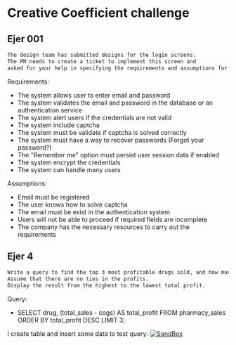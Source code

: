 # Creative Coefficient challenge

## Ejer 001
```bash
The design team has submitted designs for the login screens.
The PM needs to create a ticket to implement this screen and
asked for your help in specifying the requirements and assumptions for the following design:
```

Requirements:
- The system allows user to enter email and password
- The system validates the email and password in the database or an authentication service
- The system alert users if the credentials are not valid
- The system include captcha
- The system must be validate if captcha is solved correctly
- The system must have a way to recover passwords (Forgot your password?)
- The "Remember me" option must persist user session data if enabled
- The system encrypt the credentials
- The system can handle many users

Assumptions:
- Email must be registered 
- The user knows how to solve captcha
- The email must be exist in the authentication system
- Users will not be able to proceed if required fields are incomplete
- The company has the necessary resources to carry out the requirements

## Ejer 4

```bash
Write a query to find the top 3 most profitable drugs sold, and how much profit they made.
Assume that there are no ties in the profits.
Display the result from the highest to the lowest total profit.
```
Query:
- SELECT drug, (total_sales - cogs) AS total_profit FROM pharmacy_sales ORDER BY total_profit DESC LIMIT 3;

I create table and insert some data to test query: [![SandBox](https://sandboxsql.com/b36e3629-a7e3-4961-891f-43663a2930fa)](https://sandboxsql.com/b36e3629-a7e3-4961-891f-43663a2930fa)



